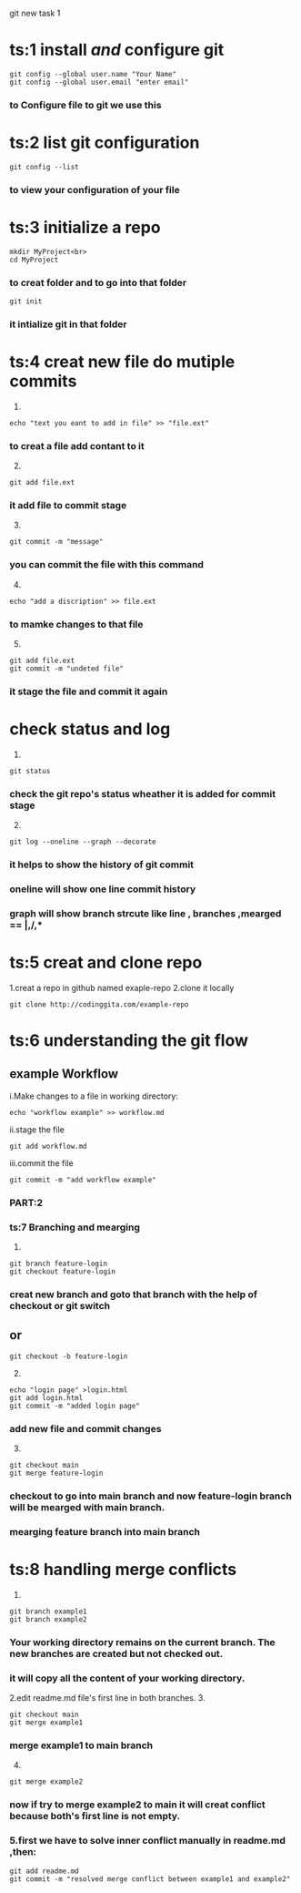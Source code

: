 git new task 1

# ts:1 install _and_ configure git
```
git config --global user.name "Your Name"
git config --global user.email "enter email"
```
### to Configure file to git we use this 

# ts:2 list git configuration
```
git config --list
```
### to view your configuration of your file

# ts:3 initialize a repo
```
mkdir MyProject<br>
cd MyProject
```
### to creat folder and to go into that folder
```
git init
```
### it intialize git in that folder 

# ts:4 creat new file do mutiple commits
1.
```
echo "text you eant to add in file" >> "file.ext"
```
### to creat a file add contant to it
2.
```
git add file.ext
```
### it add file to commit stage
3.
```
git commit -m "message"
```
### you can commit the file with this command
4.
```
echo "add a discription" >> file.ext
```
### to mamke changes to that file
5.
```
git add file.ext
git commit -m "undeted file"
```
### it stage the file and commit it again
# check status and log
1.
```
git status
```
### check the git repo's status wheather it is added for commit stage
2.
```
git log --oneline --graph --decorate
```
### it helps to show the history of git commit 
### oneline will show one line commit history
### graph will show branch strcute like line , branches ,mearged == |,/,*

# ts:5 creat and clone repo
1.creat a repo in github named exaple-repo
2.clone it locally
```
git clone http://codinggita.com/example-repo
```

# ts:6 understanding the git flow
## example Workflow
i.Make changes to a file in working directory:
```
echo "workflow example" >> workflow.md
```
ii.stage the file
```
git add workflow.md
```
iii.commit the file
```
git commit -m "add workflow example"
```

### PART:2

### ts:7  Branching and mearging
1.
```
git branch feature-login
git checkout feature-login
```
### creat new branch and goto that branch with the help of checkout or git switch
## or
```
git checkout -b feature-login
```
2.
```
echo "login page" >login.html
git add login.html
git commit -m "added login page"
```
### add new file and commit changes
3.
```
git checkout main
git merge feature-login
```
### checkout to go into main branch and now feature-login branch will be mearged with main branch.
### mearging feature branch into main branch

# ts:8 handling merge conflicts
1.
```
git branch example1
git branch example2
```
### Your working directory remains on the current branch. The new branches are created but not checked out.
### it will copy all the content of your working directory.
2.edit readme.md file's first line in both branches.
3.
```
git checkout main
git merge example1 
```
### merge example1 to  main branch
4.
```
git merge example2
```
### now if try to merge example2 to main it will creat conflict because both's first line is not empty.
### 5.first we have to solve inner conflict manually in readme.md ,then:
```
git add readme.md 
git commit -m "resolved merge conflict between example1 and example2"
```
